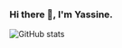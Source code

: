 ### Hi there 👋, I'm Yassine.

![GitHub stats](https://github-readme-stats.vercel.app/api?username=YassineAitBelkouhia&show_icons=true)  
